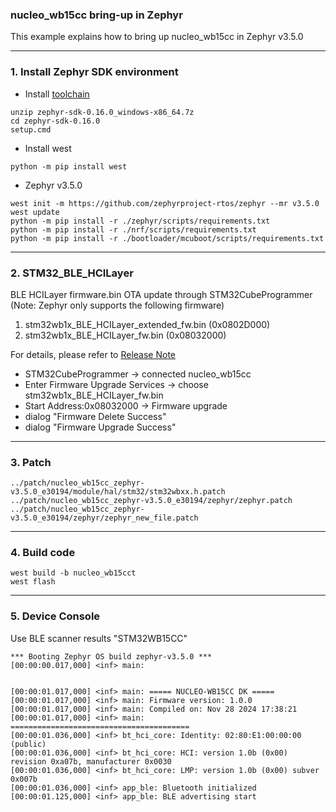 ### nucleo_wb15cc bring-up in Zephyr
This example explains how to bring up nucleo_wb15cc in Zephyr v3.5.0

-----
### 1. Install Zephyr SDK environment
- Install [toolchain](https://docs.zephyrproject.org/latest/develop/toolchains/zephyr_sdk.html)
```
unzip zephyr-sdk-0.16.0_windows-x86_64.7z
cd zephyr-sdk-0.16.0
setup.cmd
```
- Install west
```
python -m pip install west
```
- Zephyr v3.5.0
```
west init -m https://github.com/zephyrproject-rtos/zephyr --mr v3.5.0
west update
python -m pip install -r ./zephyr/scripts/requirements.txt
python -m pip install -r ./nrf/scripts/requirements.txt
python -m pip install -r ./bootloader/mcuboot/scripts/requirements.txt
```
-----
### 2. STM32_BLE_HCILayer
BLE HCILayer firmware.bin OTA update through STM32CubeProgrammer 
(Note: Zephyr only supports the following firmware)
1. stm32wb1x_BLE_HCILayer_extended_fw.bin (0x0802D000)
2. stm32wb1x_BLE_HCILayer_fw.bin (0x08032000)

For details, please refer to [Release Note](https://github.com/adsl91522/nucleo_wb15cc/blob/master/STM32WB15XX_Copro_Wireless_Binaries/STM32WB1x/Release_Notes.html)
- STM32CubeProgrammer -> connected nucleo_wb15cc
- Enter Firmware Upgrade Services -> choose stm32wb1x_BLE_HCILayer_fw.bin
- Start Address:0x08032000 -> Firmware upgrade
- dialog "Firmware Delete Success"
- dialog "Firmware Upgrade Success"
-----
### 3. Patch 
```
../patch/nucleo_wb15cc_zephyr-v3.5.0_e30194/module/hal/stm32/stm32wbxx.h.patch
../patch/nucleo_wb15cc_zephyr-v3.5.0_e30194/zephyr/zephyr.patch
../patch/nucleo_wb15cc_zephyr-v3.5.0_e30194/zephyr/zephyr_new_file.patch
```
-----
### 4. Build code 
```
west build -b nucleo_wb15cct 
west flash
```
-----
### 5. Device Console
Use BLE scanner results "STM32WB15CC"
```
*** Booting Zephyr OS build zephyr-v3.5.0 ***
[00:00:00.017,000] <inf> main:


[00:00:01.017,000] <inf> main: ===== NUCLEO-WB15CC DK =====
[00:00:01.017,000] <inf> main: Firmware version: 1.0.0
[00:00:01.017,000] <inf> main: Compiled on: Nov 28 2024 17:38:21
[00:00:01.017,000] <inf> main: ========================================
[00:00:01.036,000] <inf> bt_hci_core: Identity: 02:80:E1:00:00:00 (public)
[00:00:01.036,000] <inf> bt_hci_core: HCI: version 1.0b (0x00) revision 0xa07b, manufacturer 0x0030
[00:00:01.036,000] <inf> bt_hci_core: LMP: version 1.0b (0x00) subver 0x007b
[00:00:01.036,000] <inf> app_ble: Bluetooth initialized
[00:00:01.125,000] <inf> app_ble: BLE advertising start
```

